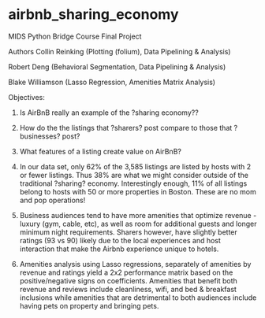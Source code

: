 # airbnb_sharing_economy
MIDS Python Bridge Course Final Project

Authors
Collin Reinking (Plotting (folium), Data Pipelining & Analysis)

Robert Deng (Behavioral Segmentation, Data Pipelining & Analysis)

Blake Williamson (Lasso Regression, Amenities Matrix Analysis)

Objectives:

1. Is AirBnB really an example of the ?sharing economy??
2. How do the the listings that ?sharers? post compare to those that ?businesses? post?
3. What features of a listing create value on AirBnB?


1. In our data set, only 62% of the 3,585 listings are listed by hosts with 2 or fewer listings. Thus 38% are what we might consider outside of the traditional ?sharing? economy. Interestingly enough, 11% of all listings belong to hosts with 50 or more properties in Boston. These are no mom and pop operations!

2. Business audiences tend to have more amenities that optimize revenue - luxury (gym, cable, etc), as well as room for additional guests and longer minimum night requirements. Sharers however, have slightly better ratings (93 vs 90) likely due to the local experiences and host interaction that make the Airbnb experience unique to hotels. 

3. Amenities analysis using Lasso regressions, separately of amenities by revenue and ratings yield a 2x2 performance matrix based on the positive/negative signs on coefficients. Amenities that benefit both revenue and reviews include cleanliness, wifi, and bed & breakfast inclusions while amenities that are detrimental to both audiences include having pets on property and bringing pets.